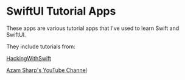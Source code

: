 # SwiftUI Tutorial Apps
These apps are various tutorial apps that I've used to learn Swift and SwiftUI. 

They include tutorials from: 

<a href="https://www.hackingwithswift.com">HackingWithSwift</a> 

<a href="https://www.youtube.com/user/azamsharp/">Azam Sharp's YouTube Channel</a>


